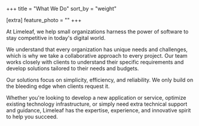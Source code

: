 +++
title = "What We Do"
sort_by = "weight"

[extra]
feature_photo = ""
+++

At Limeleaf, we help small organizations harness the power of software to stay competitive in today's digital world.

We understand that every organization has unique needs and challenges, which is why we take a collaborative approach to every project. Our team works closely with clients to understand their specific requirements and develop solutions tailored to their needs and budgets.

Our solutions focus on simplicity, efficiency, and reliability. We only build on the bleeding edge when clients request it.

Whether you're looking to develop a new application or service, optimize existing technology infrastructure, or simply need extra technical support and guidance, Limeleaf has the expertise, experience, and innovative spirit to help you succeed.
